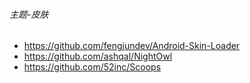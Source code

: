 ###### 主题-皮肤

- https://github.com/fengjundev/Android-Skin-Loader
- https://github.com/ashqal/NightOwl
- https://github.com/52inc/Scoops